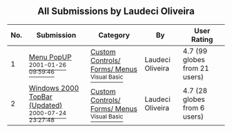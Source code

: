 ﻿<div align="center">

## All Submissions by Laudeci Oliveira

</div>

No.  | Submission | Category | By   | User Rating
---- | ---------- | -------- | ---- | -----------
1 | [Menu PopUP<br /><sup>2001-01-26 09:59:46</sup>](https://github.com/Planet-Source-Code/laudeci-oliveira-menu-popup__1-14792) | [Custom Controls/ Forms/  Menus<br /><sup>Visual Basic</sup>](../ByCategory/custom-controls-forms-menus__1-4.md) | Laudeci Oliveira | 4.7 (99 globes from 21 users)
2 | [Windows 2000 TopBar \(Updated\)<br /><sup>2000-07-24 23:27:48</sup>](https://github.com/Planet-Source-Code/laudeci-oliveira-windows-2000-topbar-updated__1-10035) | [Custom Controls/ Forms/  Menus<br /><sup>Visual Basic</sup>](../ByCategory/custom-controls-forms-menus__1-4.md) | Laudeci Oliveira | 4.7 (28 globes from 6 users)
